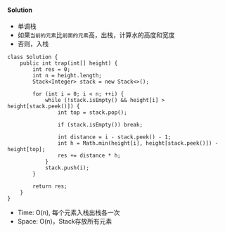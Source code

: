 #### Solution
* 单调栈 
* 如果`当前的元素`比`前面的元素`高，出栈，计算水的高度和宽度
* 否则，入栈
```
class Solution {
    public int trap(int[] height) {
        int res = 0;
        int n = height.length;
        Stack<Integer> stack = new Stack<>();
        
        for (int i = 0; i < n; ++i) {
            while (!stack.isEmpty() && height[i] > height[stack.peek()]) {
                int top = stack.pop();
                
                if (stack.isEmpty()) break;
                
                int distance = i - stack.peek() - 1;
                int h = Math.min(height[i], height[stack.peek()]) - height[top];
                res += distance * h;
            }
            stack.push(i);
        }
        
        return res;
    }
}
```
* Time: O(n), 每个元素入栈出栈各一次
* Space: O(n)，Stack存放所有元素
